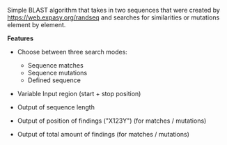 Simple BLAST algorithm that takes in two sequences 
that were created by https://web.expasy.org/randseq and 
searches for similarities or mutations element by element.

**Features**
- Choose between three search modes:
  - Sequence matches
  - Sequence mutations
  - Defined sequence
- Variable Input region (start + stop position)

- Output of sequence length 
- Output of position of findings ("X123Y") (for matches / mutations)
- Output of total amount of findings (for matches / mutations)